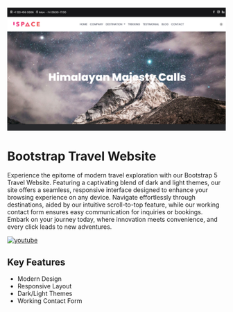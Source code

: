 ![Logo](https://raw.githubusercontent.com/codzsword/travel-website-bootstrap/main/bootstrap%20travel%20website%20demo.png)

# Bootstrap Travel Website

Experience the epitome of modern travel exploration with our Bootstrap 5 Travel Website. Featuring a captivating blend of dark and light themes, our site offers a seamless, responsive interface designed to enhance your browsing experience on any device. Navigate effortlessly through destinations, aided by our intuitive scroll-to-top feature, while our working contact form ensures easy communication for inquiries or bookings. Embark on your journey today, where innovation meets convenience, and every click leads to new adventures.

[![youtube](https://img.shields.io/badge/YouTube-red?style=for-the-badge&logo=youtube&logoColor=white)](https://www.youtube.com/@codzsword)


## Key Features

 - Modern Design
 - Responsive Layout
 - Dark/Light Themes
 - Working Contact Form
